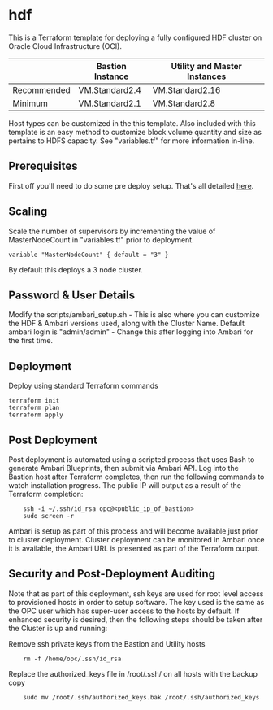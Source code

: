 # hdf
This is a Terraform template for deploying a fully configured HDF cluster on Oracle Cloud Infrastructure (OCI).

|             | Bastion Instance | Utility and Master Instances |
|-------------|------------------|------------------------------|
| Recommended | VM.Standard2.4   | VM.Standard2.16              |
| Minimum     | VM.Standard2.1   | VM.Standard2.8               |

Host types can be customized in the this template.   Also included with this template is an easy method to customize block volume quantity and size as pertains to HDFS capacity.   See "variables.tf" for more information in-line.

## Prerequisites
First off you'll need to do some pre deploy setup.  That's all detailed [here](https://github.com/oracle/oci-quickstart-prerequisites).

## Scaling

Scale the number of supervisors by incrementing the value of MasterNodeCount in "variables.tf" prior to deployment. 

	variable "MasterNodeCount" { default = "3" }

By default this deploys a 3 node cluster.

## Password & User Details

Modify the scripts/ambari_setup.sh - This is also where you can customize the HDF & Ambari versions used, along with the Cluster Name.  Default ambari login is "admin/admin" - Change this after logging into Ambari for the first time.

## Deployment

Deploy using standard Terraform commands

	terraform init
	terraform plan
	terraform apply

## Post Deployment

Post deployment is automated using a scripted process that uses Bash to generate Ambari Blueprints, then submit via Ambari API. Log into the Bastion host after Terraform completes, then run the following commands to watch installation progress.  The public IP will output as a result of the Terraform completion:

        ssh -i ~/.ssh/id_rsa opc@<public_ip_of_bastion>
        sudo screen -r

Ambari is setup as part of this process and will become available just prior to cluster deployment.   Cluster deployment can be monitored in Ambari once it is available, the Ambari URL is presented as part of the Terraform output.

## Security and Post-Deployment Auditing

Note that as part of this deployment, ssh keys are used for root level access to provisioned hosts in order to setup software.  The key used is the same as the OPC user which has super-user access to the hosts by default.   If enhanced security is desired, then the following steps should be taken after the Cluster is up and running:

Remove ssh private keys from the Bastion and Utility hosts

        rm -f /home/opc/.ssh/id_rsa

Replace the authorized_keys file in /root/.ssh/ on all hosts with the backup copy

        sudo mv /root/.ssh/authorized_keys.bak /root/.ssh/authorized_keys
